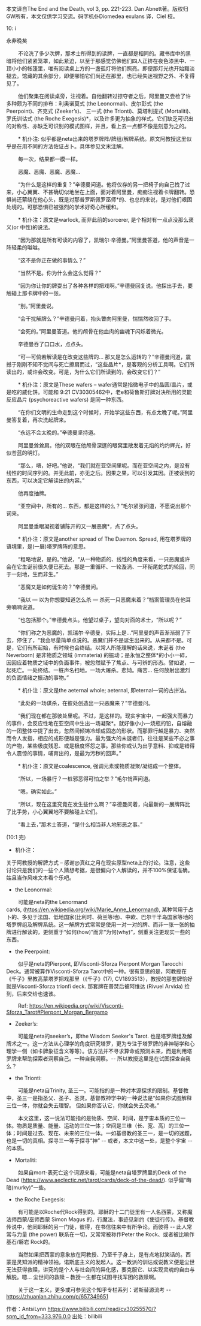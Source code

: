 本文译自The End and the Death, vol 3, pp. 221-223. Dan Abnett著。版权归GW所有，本文仅供学习交流。码字机仆Diomedea exulans 译，Ciel 校。 



10: i 

永非晚矣 

        不论洗了多少次牌，那术士所得到的读牌，一直都是相同的。藏书库中的黑暗将他们紧紧笼罩，如此紧迫，以至于那感觉仿佛他们四人正挤在夜色漆黑中、一顶小小的帐篷里，唯有阅读桌上方的一盏孤灯将他们照亮。即便那灯光也开始黯淡褪去。馆藏的其余部分，即便哪怕它们尚还在那里，也已经失迷视野之外、不复得见了。

        他们聚集在阅读桌旁，注视着。自他翻转过掠夺者之后，阿里曼又尝检了许多种颇为不同的排布：利奥诺莫式 (the Leonormal)、皮尔彭式 (the Peerpoint)、齐克式 (Zeeker’s)、 三一式 (the Trionti)、莫塔利提式 (Mortaliti)、罗氏训诂式 (the Roche Exegesis)*，以及许多更为抽象的样式。它们缺乏可识出的对称性、亦缺乏可识别的模式图样，并且，看上去一点都不像是刻意为之的。

        * 机仆注: 似乎都是neta出来的塔罗牌阵/牌组/解牌系统。原文阿教授这里似乎是在用不同的方法佐证占卜。具体参见文末注解。

        每一次，结果都一模一样。

        恶魔、恶魔、恶魔、恶魔…

        “为什么是这样的重复？”辛德曼问道。他将仅存的另一把椅子向自己拽了过来，小心翼翼、不甚确切似地坐在上面，面对着阿里曼，痴痴注视着卡牌翻转。恐惧尚还萦绕在他心头，既是对那普罗斯佩罗巫师*的、也总的来说，是对他们艰困处境的。可那恐惧已被强烈的学术好奇心所缓和。

        * 机仆注：原文是warlock, 而非此前的sorcerer, 是个相对有一点点没那么褒义(or 中性)的说法。

        “因为那就是所有可读的内容了，凯瑞尔·辛德曼。”阿里曼答道，他的声音是一阵轻柔的咝咝。

        “这不是你正在做的事情么？”

        “当然不是。你为什么会这么觉得？”

        “因为你让你的牌耍出了各种各样的把戏啊。”辛德曼回复说。他探出手去，要触碰上那卡牌中的一张。

        “别。”阿里曼说。

        “会干扰解牌么？”辛德曼问着，抬头瞥向阿里曼，惴惴然收回了手。

        “会死的。”阿里曼答道。他的颅骨在他血肉的幽魂下闪烁着微光。

        辛德曼吞了口口水，点点头。

        “可—可倘若解读是在改变这些牌的… 那又是怎么运转的？”辛德曼问道，震撼于刚刚不知不觉间与死亡擦肩而过，“这些晶片*，是客观的分析工具啊。它们所读出的，或许会改变。可是，为什么它们所读到的，会改变它们？”

        * 机仆注：原文是These wafers – wafer通常是指微电子中的晶圆/晶片，或是吃的威化饼。可能和 9:21 CV30305462中，老e和荷鲁斯打牌对决所用的灵能反应晶片 (psychoreactive wafers) 是同一种东西。

        “在你们文明的生命走到这个时候时，开始学这些东西，有点太晚了呢。”阿里曼答复着，再次洗起牌来。

        “永远不会太晚的。”辛德曼坚持道。

        阿里曼耸耸肩。他的双眼在他颅骨深邃的眼窝里散发着无焰的灼灼辉光，好似苍蓝的明灯。

        “那么，唔，好吧。”他说，“我们就在亚空间里呢。而在亚空间之内，是没有线性的时间序列的。并无此前，亦无之后。因果之果，可以引发其因。正被读到的东西，可以决定它解读出的内容。”

        他再度抽牌。

        “亚空间中，所有的… 东西，都是这样的么？”毛尔紧张问道，不愿说出那个词来。

        阿里曼垂眼凝视着铺陈开的又一展恶魔*，点了点头。

        * 机仆注：原文是another spread of The Daemon. Spread, 用在塔罗牌的语境里，是(一展)塔罗牌阵的意思。

        “粗略地说，是的。”他说，“从一种物质的、线性的角度来看，一只恶魔或许会在它生诞前很久便已死去。那是一重循环、一轮漩涡、一环衔尾蛇式的轮回，同于一刻地，生而非生。”

        “恶魔又是如何诞生的？”辛德曼问。

        “我以 — 以为你想要知道怎么杀 — 杀死一只恶魔来着？”档案管理员在他耳旁喃喃说道。

        “也包括那个。”辛德曼点头。他望过桌子，望向对面的术士，“所以呢？”

        “你们称之为恶魔的，凯瑞尔·辛德曼，实际上是…”阿里曼的声音渐渐弱了下去，停住了，“我会尽量简单点说的。恶魔们并不是诞生出来的。从来都不是。可是，它们有所起始，有时候也会终结。以常人所能理解的话来说，未诞者 (the Neverborn) 是非物质之领域 (immateria) 的振动；是永恒之整体*的小小一碎，因回应着物质之域中的负面事件，被忽然赋予了焦点、与可辨的形态。譬如说，一起死亡。一处终结。一桩声名扫地。一场大屠杀。悲恸。痛苦… 任何放射出激烈的负面情绪之振动的事物。”

        * 机仆注：原文是the aeternal whole; aeternal, 即eternal一词的古拼法。

        “此处的一场谋杀，在彼处创造出一只恶魔来？”辛德曼问。

        “我们现在都在那彼处里呢。不过，是这样的。现实宇宙中，一起强大而暴力的事件，会反应性地在亚空间中生出一场凝聚*。就好像小小一烧瓶的铅，自熔融的一团整体中提了出去，忽然间倾铸冷却成固态的形状。而那罪行越是暴力、突然而令人发指，相应的成形便越是强力。最为强大的未诞者们，往往是某些不必之事的产物，某些极度残忍、或是极度怀怨之事。那些你或认为出乎意料、抑或是错得令人震惊的事情，哺育出的，是最为污秽的回声。”

        * 机仆注：原文是coalescence, 强调元素或物质凝聚/凝结成一个整体。

        “所以，一场暴行？一桩邪恶得可怕之举？”毛尔悄声问道。

        “嗯，确实如此。”

        “所以，现在这里究竟在发生些什么啊？”辛德曼问着，向最新的一展牌阵比了比手势，小心翼翼地不要触碰上它们。

        “看上去，”那术士答道，“是什么相当非人地邪恶之事。”



(10:1 完)



* 机仆注：

关于阿教授的解牌方式 – 感谢@真红之月在现实原型neta上的讨论。注意，这些讨论只是我们的一些个人猜想考据，是很偏向个人解读的，并不100%保证准确。姑且当作风味文本看个乐吧。



- the Leonormal:

        可能是neta的the Lenormand cards, (https://en.wikipedia.org/wiki/Marie_Anne_Lenormand), 某种常用于占卜的、多见于法国、低地国家(比利时、荷兰等地)、中欧、巴尔干半岛国家等地的塔罗牌组及解牌系统。这一解牌方式常常是使用一对一对的牌、而非一张一张的抽牌进行解读的，更侧重于“如何(how)”而非“为何(why)”，侧重关注更现实一些的东西。



- the Peerpoint:

        似乎是neta的Pierpont, 即Visconti-Sforza Pierpont Morgan Tarocchi Deck。通常被算作Visconti-Sforza Tarot中的一种。很有意思的是，阿教授在《千子》里教高蒙塔罗把戏那里（《千子》(17), CV1893513），教授的那套牌恰好就是Visconti-Sforza trionfi deck. 那套牌在普焚后被阿维达 (Rivuel Arvida) 捡到，后来交给也速该。

        Ref: https://en.wikipedia.org/wiki/Visconti-Sforza_Tarot#Pierpont_Morgan_Bergamo



- Zeeker’s:

        可能是neta的seeker’s，即the Wisdom Seeker's Tarot. 也是塔罗牌组及解牌术之一。这一方法从心理学的角度研究塔罗，更为专注于塔罗牌的非神秘学和心理学一侧（如卡牌象征含义等等）。该方法并不寻求算命或预测未来，而是利用塔罗牌来帮助探索者洞察自己。一种自我洞察。-- 所以教授这里是在试图探查自我么？



- the Trionti:

        可能是neta自Trinity, 圣三一。可能指的是一种对本源探求的限制。基督教中，圣三一是指圣父、圣子、圣灵。基督教神学中的一种说法是“如果你试图解释三位一体，你就会失去理智。 但如果你否认它，你就会失去灵魂。”

        本文这里，这一说法可能指的是物质、空间、时间，是宇宙本质的三位一体。物质是质量、能量、运动的三位一体；空间是三维（长、宽、高）的三位一体；时间是过去、现在、未来的三位一体。一如基督教的圣三一，是一切的迷题，也是一切的真相。探寻三一等于探寻“神” -- 或者，本文中这一处，是整个宇宙 -- 的本质。



- Mortaliti:

        如果自mort-表死亡这个词源来看，可能是neta自塔罗牌里的Deck of the Dead (https://www.aeclectic.net/tarot/cards/deck-of-the-dead/). 似乎偏“晦暗(murky)”一些。



- the Roche Exegesis:

        有可能是以Roche代Rock得到的。耶稣的十二门徒里有一人名西蒙，又称魔法师西蒙/巫师西蒙 Simon Magus 的，行魔法，事迹见新约《使徒行传》。基督教传说中，他同耶稣的另一门徒，彼得，在书信往来中有所争论。而彼得 -- 此人常常与力量 (the power) 联系在一切，又常常被称作Peter the Rock、或者被比喻作基石/磐岩 Rock的。

        当然如果把西蒙的意象放在阿教授、乃至千子身上，是有点地狱笑话的。西蒙是灵知派的精神领袖，诺斯底主义的发起人。这一教派的训诂或说教义便是尘世无法获得救赎，讲究的是个人与社会间的异化感，要克服它、以实现灵魂的自由与解脱。嗯… 尘世间的救赎 – 教授一生都在试图寻找军团的救赎啊。

        关于这一主义，更多或可参见这个知乎专栏系列：诺斯替源流考 -- https://zhuanlan.zhihu.com/p/657349651

 作者：AntsiLynn https://www.bilibili.com/read/cv30255570/?spm_id_from=333.976.0.0 出处：bilibili
